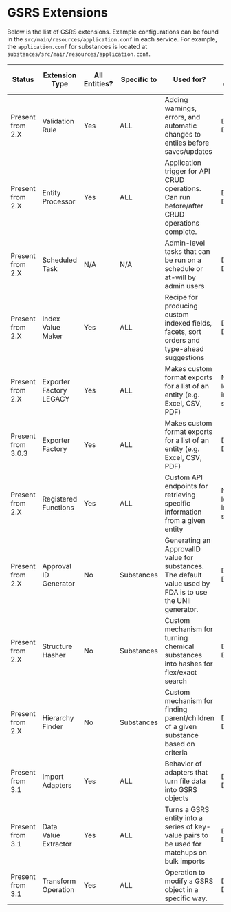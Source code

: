 # GSRS Extensions


Below is the list of GSRS extensions. Example configurations can be found in the `src/main/resources/application.conf` in each service. For example, the `application.conf` for substances is located at `substances/src/main/resources/application.conf`.


| Status             | Extension Type          | All Entities? | Specific to | Used for?                                                                                                  | How to configure?                          | Configuration Class?       | Name of Configuration Class or Interface                                    | Uses Parameter Field                                | Requires Explicit Parameters? | Config path                                 |
|--------------------|-------------------------|---------------|-------------|------------------------------------------------------------------------------------------------------------|--------------------------------------------|----------------------------|-----------------------------------------------------------------------------|-----------------------------------------------------|-------------------------------|---------------------------------------------|
| Present from 2.X   | Validation Rule         | Yes           | ALL         | Adding warnings, errors, and automatic changes to entiies before saves/updates                             | Directly Deserialized                      | interface with defaultImpl | gsrs.validator.ValidatorConfig                                              | "parameters" OR unknown root fields                 | No                            | gsrs.validators.{ENTITY}                    |
| Present from 2.X   | Entity Processor        | Yes           | ALL         | Application trigger for API CRUD operations. Can run before/after CRUD operations complete.                | Directly Deserialized                      | class                      | gsrs.entityProcessor.EntityProcessorConfig                                  | "parameters" OR unknown root fields or "with" field | No                            | gsrs.entityProcessors                       |
| Present from 2.X   | Scheduled Task          | N/A           | N/A         | Admin-level tasks that can be run on a schedule or at-will by admin users                                  | Directly Deserialized                      | static inner class         | gsrs.scheduler.GsrsSchedulerTaskPropertiesConfiguration.ScheduledTaskConfig | "parameters" OR unknown root fields                 | No                            | gsrs.scheduled-tasks.list                   |
| Present from 2.X   | Index Value Maker       | Yes           | ALL         | Recipe for producing custom indexed fields, facets, sort orders and type-ahead suggestions                 | Directly Deserialized                      | static inner class         | gsrs.indexer.ConfigBasedIndexValueMakerConfiguration.IndexValueMakerConf    | "parameters" ONLY!                                  | No                            | gsrs.indexers.list                          |
| Present from 2.X   | Exporter Factory LEGACY | Yes           | ALL         | Makes custom format exports for a list of an entity (e.g. Excel, CSV, PDF)                                 | No direct localized initialization support | N/A                        | ix.ginas.exporters.ExporterFactory                                          | N/A                                                 | N/A                           | ix.ginas.export.factories.{ENTITY}          |
| Present from 3.0.3 | Exporter Factory        | Yes           | ALL         | Makes custom format exports for a list of an entity (e.g. Excel, CSV, PDF)                                 | Directly Deserialized                      |                            | gsrs.autoconfigure.ExporterFactoryConfig                                    |                                                     |                               | ix.ginas.export.exporterFactories.{ENTITY}  |
| Present from 2.X   | Registered Functions    | Yes           | ALL         | Custom API endpoints for retrieving specific information from a given entity                               | No direct localized initialization support |                            | gsrs.RegisteredFunctionProperties                                           |                                                     |                               | ix.api.registeredfunctions                  |
| Present from 2.X   | Approval ID Generator   | No            | Substances  | Generating an ApprovalID value for substances. The default value used by FDA is to use the UNII generator. | Directly Deserialized                      |                            | gsrs.module.substance.approval.ApprovalIdConfiguration                      |                                                     |                               | ix.ginas.approvalIdGenerator.generatorClass |
| Present from 2.X   | Structure Hasher        | No            | Substances  | Custom mechanism for turning chemical substances into hashes for flex/exact search                         | Directly Deserialized                      |                            | gsrs.module.substances.StructureProcessingConfiguration                     |                                                     |                               | ix.structure-hasher                         |
| Present from 2.X   | Hierarchy Finder        | No            | Substances  | Custom mechanism for finding parent/children of a given substance based on criteria                        | Directly Deserialized                      |                            | gsrs.module.substance.hierarchy.SubstanceHierarchyFinderConfig              |                                                     |                               | substance.hierarchyFinders.recipes          |
| Present from 3.1   | Import Adapters         | Yes           | ALL         | Behavior of adapters that turn file data into GSRS objects                                                 | Directly Deserialized                      |                            | gsrs.,GsrsFactoryConfiguration                                              |                                                     |                               | gsrs.importAdapterFactories.{ENTITY}      |
| Present from 3.1   | Data Value Extractor    | Yes           | ALL         | Turns a GSRS entity into a series of key-value pairs to be used for matchups on bulk imports               | Directly Deserialized                      |                            | gsrs.,GsrsFactoryConfiguration                                              |                                                     |                               | gsrs.matchableCalculators.{ENTITY}        |
| Present from 3.1   | Transform Operation     | Yes           | ALL         | Operation to modify a GSRS object in a specific way.                                                       | Directly Deserialized                      |                            | gsrs.,GsrsFactoryConfiguration                                              |                                                     |                               | gsrs.availableProcessActions.{ENTITY}     |